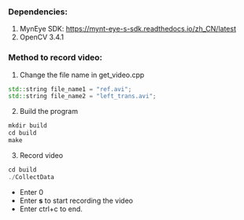 ### Dependencies: 
1. MynEye SDK: https://mynt-eye-s-sdk.readthedocs.io/zh_CN/latest
2. OpenCV 3.4.1

### Method to record video:
1. Change the file name in get_video.cpp
```cpp
std::string file_name1 = "ref.avi";
std::string file_name2 = "left_trans.avi";
```
2. Build the program
```cpp
mkdir build
cd build
make
```
3. Record video
```cpp
cd build
./CollectData
```
- Enter 0
- Enter **s** to start recording the video
- Enter ctrl+c to end.

